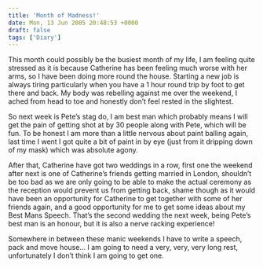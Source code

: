```yaml
---
title: 'Month of Madness!'
date: Mon, 13 Jun 2005 20:48:53 +0000
draft: false
tags: ['Diary']
---
```


This month could possibly be the busiest month of my life, I am feeling quite stressed as it is because Catherine has been feeling much worse with her arms, so I have been doing more round the house. Starting a new job is always tiring particularly when you have a 1 hour round trip by foot to get there and back. My body was rebelling against me over the weekend, I ached from head to toe and honestly don’t feel rested in the slightest.

So next week is Pete’s stag do, I am best man which probably means I will get the pain of getting shot at by 30 people along with Pete, which will be fun. To be honest I am more than a little nervous about paint balling again, last time I went I got quite a bit of paint in by eye (just from it dripping down of my mask) which was absolute agony.

After that, Catherine have got two weddings in a row, first one the weekend after next is one of Catherine’s friends getting married in London, shouldn’t be too bad as we are only going to be able to make the actual ceremony as the reception would prevent us from getting back, shame though as it would have been an opportunity for Catherine to get together with some of her friends again, and a good opportunity for me to get some ideas about my Best Mans Speech. That’s the second wedding the next week, being Pete’s best man is an honour, but it is also a nerve racking experience!

Somewhere in between these manic weekends I have to write a speech, pack and move house… I am going to need a very, very, very long rest, unfortunately I don’t think I am going to get one.
